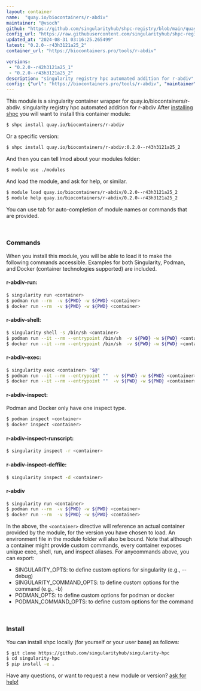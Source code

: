 ```yaml
---
layout: container
name:  "quay.io/biocontainers/r-abdiv"
maintainer: "@vsoch"
github: "https://github.com/singularityhub/shpc-registry/blob/main/quay.io/biocontainers/r-abdiv/container.yaml"
config_url: "https://raw.githubusercontent.com/singularityhub/shpc-registry/main/quay.io/biocontainers/r-abdiv/container.yaml"
updated_at: "2024-08-31 03:16:25.265499"
latest: "0.2.0--r43h3121a25_2"
container_url: "https://biocontainers.pro/tools/r-abdiv"

versions:
 - "0.2.0--r42h3121a25_1"
 - "0.2.0--r43h3121a25_2"
description: "singularity registry hpc automated addition for r-abdiv"
config: {"url": "https://biocontainers.pro/tools/r-abdiv", "maintainer": "@vsoch", "description": "singularity registry hpc automated addition for r-abdiv", "latest": {"0.2.0--r43h3121a25_2": "sha256:5e55c5d58b2a22450c78691e52c75ca92bc726b05dc85d67d6446fe491e367a3"}, "tags": {"0.2.0--r42h3121a25_1": "sha256:9cf6d39e29d69f1dc660e90af50485053198ae542f7223a74f0e43017254d8e1", "0.2.0--r43h3121a25_2": "sha256:5e55c5d58b2a22450c78691e52c75ca92bc726b05dc85d67d6446fe491e367a3"}, "docker": "quay.io/biocontainers/r-abdiv"}
---
```


This module is a singularity container wrapper for quay.io/biocontainers/r-abdiv.
singularity registry hpc automated addition for r-abdiv
After [installing shpc](#install) you will want to install this container module:


```bash
$ shpc install quay.io/biocontainers/r-abdiv
```

Or a specific version:

```bash
$ shpc install quay.io/biocontainers/r-abdiv:0.2.0--r43h3121a25_2
```

And then you can tell lmod about your modules folder:

```bash
$ module use ./modules
```

And load the module, and ask for help, or similar.

```bash
$ module load quay.io/biocontainers/r-abdiv/0.2.0--r43h3121a25_2
$ module help quay.io/biocontainers/r-abdiv/0.2.0--r43h3121a25_2
```

You can use tab for auto-completion of module names or commands that are provided.

<br>

### Commands

When you install this module, you will be able to load it to make the following commands accessible.
Examples for both Singularity, Podman, and Docker (container technologies supported) are included.

#### r-abdiv-run:

```bash
$ singularity run <container>
$ podman run --rm  -v ${PWD} -w ${PWD} <container>
$ docker run --rm  -v ${PWD} -w ${PWD} <container>
```

#### r-abdiv-shell:

```bash
$ singularity shell -s /bin/sh <container>
$ podman run --it --rm --entrypoint /bin/sh  -v ${PWD} -w ${PWD} <container>
$ docker run --it --rm --entrypoint /bin/sh  -v ${PWD} -w ${PWD} <container>
```

#### r-abdiv-exec:

```bash
$ singularity exec <container> "$@"
$ podman run --it --rm --entrypoint ""  -v ${PWD} -w ${PWD} <container> "$@"
$ docker run --it --rm --entrypoint ""  -v ${PWD} -w ${PWD} <container> "$@"
```

#### r-abdiv-inspect:

Podman and Docker only have one inspect type.

```bash
$ podman inspect <container>
$ docker inspect <container>
```

#### r-abdiv-inspect-runscript:

```bash
$ singularity inspect -r <container>
```

#### r-abdiv-inspect-deffile:

```bash
$ singularity inspect -d <container>
```



#### r-abdiv

```bash
$ singularity run <container>
$ podman run --rm  -v ${PWD} -w ${PWD} <container>
$ docker run --rm  -v ${PWD} -w ${PWD} <container>
```


In the above, the `<container>` directive will reference an actual container provided
by the module, for the version you have chosen to load. An environment file in the
module folder will also be bound. Note that although a container
might provide custom commands, every container exposes unique exec, shell, run, and
inspect aliases. For anycommands above, you can export:

 - SINGULARITY_OPTS: to define custom options for singularity (e.g., --debug)
 - SINGULARITY_COMMAND_OPTS: to define custom options for the command (e.g., -b)
 - PODMAN_OPTS: to define custom options for podman or docker
 - PODMAN_COMMAND_OPTS: to define custom options for the command

<br>

### Install

You can install shpc locally (for yourself or your user base) as follows:

```bash
$ git clone https://github.com/singularityhub/singularity-hpc
$ cd singularity-hpc
$ pip install -e .
```

Have any questions, or want to request a new module or version? [ask for help!](https://github.com/singularityhub/singularity-hpc/issues)